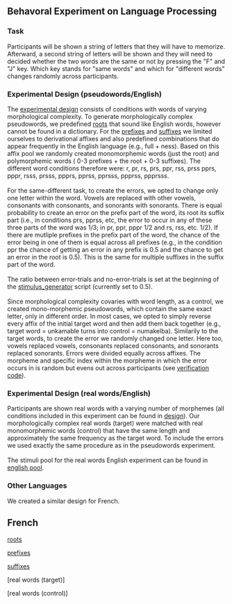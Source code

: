 ## Behavoral Experiment on Language Processing

### Task
Participants will be shown a string of letters that they will have to memorize. Afterward, a second string of letters will be shown and they will need to decided whether the two words are the same or not by pressing the "F" and "J" key. Which key stands for "same words" and which for "different words" changes randomly across participants. 
  
### Experimental Design (pseudowords/English)
The [experimental design](https://github.com/dbechar/Morphemes-Behavioral-Experiment/blob/main/experimental_design/design.csv) consists of conditions with words of varying morphological complexity.
To generate morphologically complex pseudowords, we predefined [roots](https://github.com/dbechar/Morphemes-Behavioral-Experiment/blob/main/experimental_design/roots_english.csv) that sound like English words, however cannot be found in a dictionary. For the [prefixes](https://github.com/dbechar/Morphemes-Behavioral-Experiment/blob/main/experimental_design/prefixes_english.csv) and [suffixes](https://github.com/dbechar/Morphemes-Behavioral-Experiment/blob/main/experimental_design/suffixes_english.csv) we limited ourselves to derivational affixes and also predefined combinations that do appear frequently in the English language (e.g., full + ness). Based on this affix pool we randomly created monomorphemic words (just the root) and polymorphemic words ( 0-3 prefixes + the root + 0-3 suffixes). The different word conditions therefore were: r, pr, rs, prs, ppr, rss, prss pprs, pppr, rsss, prsss, ppprs, pprss, pprsss, ppprss, ppprsss. 
<br><br>
For the same-different task, to create the errors, we opted to change only one letter within the word. Vowels are replaced with other vowels, consonants with consonants, and sonorants with sonorants.
There is equal probability to create an error on the prefix part of the word, its root its suffix part (i.e., in conditions prs, pprss, etc, the error to occur in any of these three parts of the word was 1/3; in pr, ppr, pppr 1/2 and rs, rss, etc. 1/2). If there are mutliple prefixes in the prefix part of the word, the chance of the error being in one of them is equal across all prefixes (e.g., in the condition ppr the chance of getting an error in any prefix is 0.5 and the chance to get an error in the root is 0.5). This is the same for multiple suffixes in the suffix part of the word.
<br><br>
The ratio between error-trials and no-error-trials is set at the beginning of the [stimulus_generator](https://github.com/dbechar/Morphemes-Behavioral-Experiment/blob/main/code/stimulus_generator.py) script (currently set to 0.5).
<br> <br>
Since morphological complexity covaries with word length, as a control, we created mono-morphemic pseudowords, which contain the same exact letter, only in different order.
In most cases, we opted to simply reverse every affix of the initial target word and then add them back together (e.g., target word = unkamable turns into control = numakelba). Similarily to the target words, to create the error we randomly changed one letter. Here too, vowels replaced vowels, consonants replaced consonants, and sonorants replaced sonorants. Errors were divided equally across affixes. The morpheme and specific index within the morpheme in which the error occurs in is random but evens out across participants (see [verification code](https://github.com/dbechar/Morphemes-Behavioral-Experiment/blob/main/code/verification_code)).

### Experimental Design (real words/English)
Participants are shown real words with a varying number of morphemes (all conditions included in this experiment can be found in [design]()). Our morphologically complex real words (target) were matched with real monomorphemic words (control) that have the same length and approximately the same frequency as the target word. To include the errors we used exactly the same procedure as in the pseudowords experiment. 
<br><br> 
The stimuli pool for the real words English experiment can be found in [english pool](https://github.com/dbechar/Morphemes-Behavioral-Experiment/tree/main/experimental_design/real_words_englisch).

### Other Languages
We created a similar design for French. 

## French
[roots](https://github.com/dbechar/Morphemes-Behavioral-Experiment/blob/main/experimental_design/roots_french.csv)

[prefixes](https://github.com/dbechar/Morphemes-Behavioral-Experiment/blob/main/experimental_design/prefixes_french.csv)

[suffixes](https://github.com/dbechar/Morphemes-Behavioral-Experiment/blob/main/experimental_design/suffixes_french.csv)

[real words (target)]

[real words (control)]


